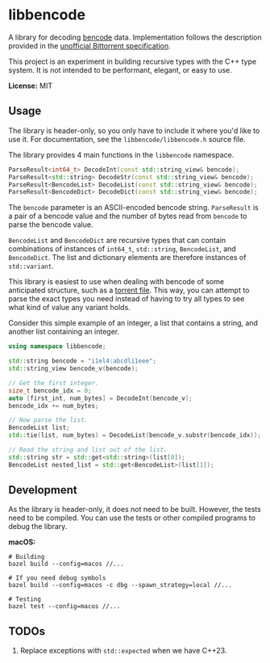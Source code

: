 # libbencode

A library for decoding [bencode](https://en.wikipedia.org/wiki/Bencode) data.
Implementation follows the description provided in the
[unofficial Bittorrent specification](https://wiki.theory.org/BitTorrentSpecification).

This project is an experiment in building recursive types with the C++ type
system. It is not intended to be performant, elegant, or easy to use.

**License:** MIT

## Usage

The library is header-only, so you only have to include it where you'd like to
use it. For documentation, see the `libbencode/libbencode.h` source file.

The library provides 4 main functions in the `libbencode` namespace.

```cpp
ParseResult<int64_t> DecodeInt(const std::string_view& bencode);
ParseResult<std::string> DecodeStr(const std::string_view& bencode);
ParseResult<BencodeList> DecodeList(const std::string_view& bencode);
ParseResult<BencodeDict> DecodeDict(const std::string_view& bencode);
```

The `bencode` parameter is an ASCII-encoded bencode string. `ParseResult` is a
pair of a bencode value and the number of bytes read from `bencode` to parse the
bencode value.

`BencodeList` and `BencodeDict` are recursive types that can contain
combinations of instances of `int64_t`, `std::string`, `BencodeList`, and
`BencodeDict`. The list and dictionary elements are therefore instances of
`std::variant`.

This library is easiest to use when dealing with bencode of some anticipated
structure, such as a [torrent file](https://en.wikipedia.org/wiki/Torrent_file).
This way, you can attempt to parse the exact types you need instead of having to
try all types to see what kind of value any variant holds.

Consider this simple example of an integer, a list that contains a string, and
another list containing an integer.

```cpp
using namespace libbencode;

std::string bencode = "i1el4:abcdli1eee";
std::string_view bencode_v(bencode);

// Get the first integer.
size_t bencode_idx = 0;
auto [first_int, num_bytes] = DecodeInt(bencode_v);
bencode_idx += num_bytes;

// Now parse the list.
BencodeList list;
std::tie(list, num_bytes) = DecodeList(bencode_v.substr(bencode_idx));

// Read the string and list out of the list.
std::string str = std::get<std::string>(list[0]);
BencodeList nested_list = std::get<BencodeList>(list[1]);
```

## Development

As the library is header-only, it does not need to be built. However, the tests
need to be compiled. You can use the tests or other compiled programs to debug
the library.

**macOS:**

```
# Building
bazel build --config=macos //...

# If you need debug symbols
bazel build --config=macos -c dbg --spawn_strategy=local //...

# Testing
bazel test --config=macos //...
```

## TODOs

1. Replace exceptions with `std::expected` when we have C++23.
